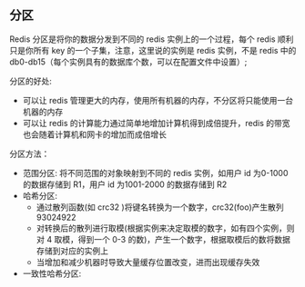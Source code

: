 ## 分区

Redis 分区是将你的数据分发到不同的 redis 实例上的一个过程，每个 redis 顺利只是你所有 key 的一个子集，注意，这里说的实例是 redis 实例，不是 redis 中的 db0-db15（每个实例具有的数据库个数，可以在配置文件中设置）;

分区的好处:
 - 可以让 redis 管理更大的内存，使用所有机器的内存，不分区将只能使用一台机器的内存
 - 可以让 redis 的计算能力通过简单地增加计算机得到成倍提升，redis 的带宽也会随着计算机和网卡的增加而成倍增长

分区方法：
 - 范围分区: 将不同范围的对象映射到不同的 redis 实例，如用户 id 为0-1000 的数据存储到 R1，用户 id 为1001-2000 的数据存储到 R2
 - 哈希分区: 
    - 通过散列函数(如 crc32 )将键名转换为一个数字，crc32(foo)产生散列 93024922
    - 对转换后的散列进行取模(根据实例来决定取模的数字，如有四个实例，则对 4 取模，得到一个 0-3 的数)，产生一个数字，根据取模后的数将数据存储到对应的实例上
    - 当增加和减少机器时导致大量缓存位置改变，进而出现缓存失效
 - 一致性哈希分区:
